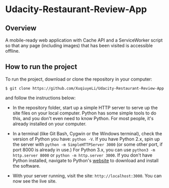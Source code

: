 # Udacity-Restaurant-Review-App
## Overview

A mobile-ready web application with Cache API and a ServiceWorker script so that any page (including images) that has been visited is accessible offline.


## How to run the project

To run the project, download or clone the repository in your computer:

`$ git clone https://github.com/XuqiuyeLi/Udacity-Restaurant-Review-App`

and follow the instructions below:

* In the repository folder, start up a simple HTTP server to serve up the site files on your local computer. Python has some simple tools to do this, and you don't even need to know Python. For most people, it's already installed on your computer. 

* In a terminal (like Git Bash, Cygwin or the Windows terminal), check the version of Python you have: `python -V`. If you have Python 2.x, spin up the server with `python -m SimpleHTTPServer 3000` (or some other port, if port 8000 is already in use.) For Python 3.x, you can use `python3 -m http.server 8000` or `python -m http.server 3000`. If you don't have Python installed, navigate to Python's [website](https://www.python.org/) to download and install the software.

* With your server running, visit the site: `http://localhost:3000`. You can now see the live site.
